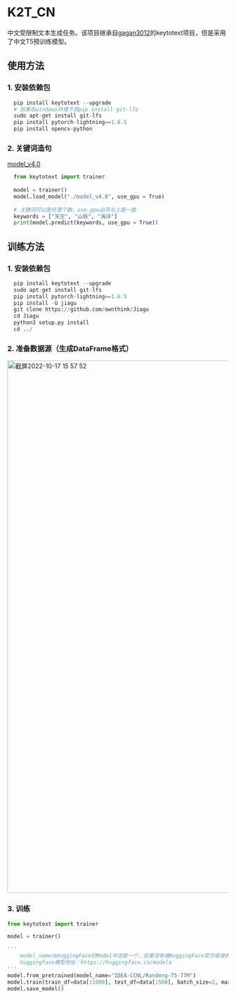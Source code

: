 # K2T_CN
中文受限制文本生成任务。该项目继承自[gagan3012](https://github.com/gagan3012/keytotext)的keytotext项目，但是采用了中文T5预训练模型。
## 使用方法

### 1. 安装依赖包

``` python
  pip install keytotext --upgrade
  # 如果在windows环境下用pip install git-lfs
  sudo apt-get install git-lfs
  pip install pytorch-lightning==1.6.5
  pip install opencv-python
```

### 2. 关键词造句

 [model_v4.0](https://drive.google.com/drive/folders/1Ik-o_sZ5TUZEvU94fPmCC0JEGuSrPTo1?usp=sharing)

``` python
  from keytotext import trainer
  
  model = trainer()
  model.load_model("./model_v4.0", use_gpu = True)
  
  # 关键词可以是任意个数，use_gpu必须与上面一致
  keywords = ["天空", "山脉", "海洋"]
  print(model.predict(keywords, use_gpu = True))
```

## 训练方法

### 1. 安装依赖包

``` python
  pip install keytotext --upgrade
  sudo apt-get install git-lfs
  pip install pytorch-lightning==1.6.5
  pip install -U jiagu
  git clone https://github.com/ownthink/Jiagu
  cd Jiagu
  python3 setup.py install
  cd ../
```

### 2. 准备数据源（生成DataFrame格式）

<img width="1209" alt="截屏2022-10-17 15 57 52" src="https://user-images.githubusercontent.com/47048401/196121153-b8f1e95d-20fe-4256-b5ef-a06ac804db59.png">

### 3. 训练

  ``` python
  from keytotext import trainer
  
  model = trainer()
  
  '''
      model_name从HuggingFace的Model中选取一个，如果没有被HuggingFace官方收录的，则要带上模型作者的用户名，即：用户名/模型名
      huggingface模型地址：https://huggingface.co/models
  '''
  model.from_pretrained(model_name="IDEA-CCNL/Randeng-T5-77M")
  model.train(train_df=data[:1000], test_df=data[:500], batch_size=2, max_epochs=2,use_gpu=True)
  model.save_model()
```
  
  
